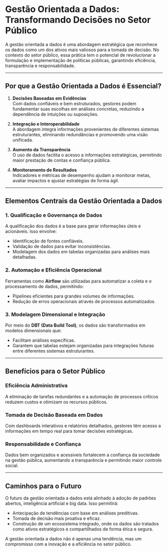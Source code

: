 # Gestão Orientada a Dados: Transformando Decisões no Setor Público

A gestão orientada a dados é uma abordagem estratégica que reconhece os dados como um dos ativos mais valiosos para a tomada de decisão. No contexto do setor público, essa prática tem o potencial de revolucionar a formulação e implementação de políticas públicas, garantindo eficiência, transparência e responsabilidade.

---

## Por que a Gestão Orientada a Dados é Essencial?

1. **Decisões Baseadas em Evidências**  
   Com dados confiáveis e bem estruturados, gestores podem fundamentar suas escolhas em análises concretas, reduzindo a dependência de intuições ou suposições.

2. **Integração e Interoperabilidade**  
   A abordagem integra informações provenientes de diferentes sistemas estruturantes, eliminando redundâncias e promovendo uma visão unificada.

3. **Aumento da Transparência**  
   O uso de dados facilita o acesso a informações estratégicas, permitindo maior prestação de contas e confiança pública.

4. **Monitoramento de Resultados**  
   Indicadores e métricas de desempenho ajudam a monitorar metas, avaliar impactos e ajustar estratégias de forma ágil.

---

## Elementos Centrais da Gestão Orientada a Dados

### 1. **Qualificação e Governança de Dados**
A qualificação dos dados é a base para gerar informações úteis e acionáveis. Isso envolve:

- Identificação de fontes confiáveis.
- Validação de dados para evitar inconsistências.
- Modelagem dos dados em tabelas organizadas para análises mais detalhadas.

### 2. **Automação e Eficiência Operacional**
Ferramentas como **Airflow** são utilizadas para automatizar a coleta e o processamento de dados, permitindo:

- Pipelines eficientes para grandes volumes de informações.
- Redução de erros operacionais através de processos automatizados.

### 3. **Modelagem Dimensional e Integração**
Por meio do **DBT (Data Build Tool)**, os dados são transformados em modelos dimensionais que:

- Facilitam análises específicas.
- Garantem que tabelas estejam organizadas para integrações futuras entre diferentes sistemas estruturantes.

---

## Benefícios para o Setor Público

### Eficiência Administrativa
A eliminação de tarefas redundantes e a automação de processos críticos reduzem custos e otimizam os recursos públicos.

### Tomada de Decisão Baseada em Dados
Com dashboards interativos e relatórios detalhados, gestores têm acesso a informações em tempo real para tomar decisões estratégicas.

### Responsabilidade e Confiança
Dados bem organizados e acessíveis fortalecem a confiança da sociedade na gestão pública, aumentando a transparência e permitindo maior controle social.

---

## Caminhos para o Futuro

O futuro da gestão orientada a dados está alinhado à adoção de padrões abertos, inteligência artificial e big data. Isso permitirá:

- Antecipação de tendências com base em análises preditivas.
- Tomada de decisão mais proativa e eficaz.
- Construção de um ecossistema integrado, onde os dados são tratados como ativos estratégicos e compartilhados de forma ética e segura.

A gestão orientada a dados não é apenas uma tendência, mas um compromisso com a inovação e a eficiência no setor público.
